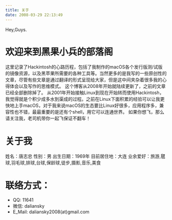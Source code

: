 ```yaml
---
title: 关于
date: 2008-03-29 22:13:49
---
```


Hey,Guys.

# 欢迎来到黑果小兵的部落阁
这里记录了Hackintosh的心路历程，包括了我制作的macOS各个发行版测/试版的镜像资源，以及黑苹果所需要的各种工具等。当然更多的是我写的一些原创性的文章，尽管有些文章是通过翻译的形式呈现给大家，但是这中间夹杂着很多我的心得体会以及写作的思维模式。
这个博客从2008年开始就陆续更新了，之前的文章已经全部删除掉了。
从2001年开始接触Linux到现在开始转而使用Hackintosh，我觉得就是个积少成多水到渠成的过程。之前在Linux下面积累的经验可以让我更快地上手macOS，对于我来说macOS的生态要比Linux好很多，应用程序多，兼容性也不错，最最重要的是还有个shell，用它可以连通世界。
如果你想飞，那么请关注我，老司机带你一起飞保证不翻车！

# 关于我

姓名：唐志忠
性别：男
出生日期：1969年
目前居住地：大连
业余爱好：旅游,毽球,羽毛球,排球,台球,保龄球,徒步,摄影,音乐,美食

# 联络方式：

* QQ: 11641
* 微信: daliansky
* E_Mail: daliansky2008(at)gmail.com




